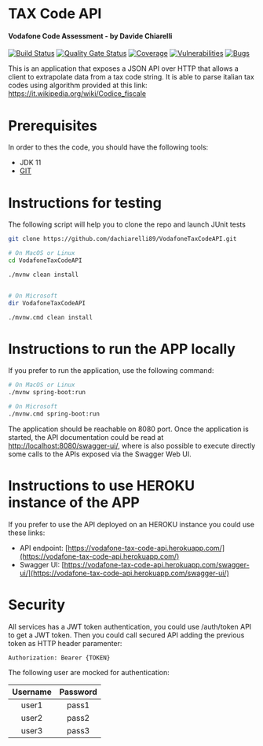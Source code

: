 # TAX Code API
#### Vodafone Code Assessment - by Davide Chiarelli

[![Build Status](https://travis-ci.com/dachiarelli89/VodafoneTaxCodeAPI.svg?branch=master)](https://travis-ci.com/github/dachiarelli89/VodafoneTaxCodeAPI)
[![Quality Gate Status](https://sonarcloud.io/api/project_badges/measure?project=dachiarelli89_VodafoneTaxCodeAPI&metric=alert_status)](https://sonarcloud.io/dashboard?id=dachiarelli89_VodafoneTaxCodeAPI) [![Coverage](https://sonarcloud.io/api/project_badges/measure?project=dachiarelli89_VodafoneTaxCodeAPI&metric=coverage)](https://sonarcloud.io/dashboard?id=dachiarelli89_VodafoneTaxCodeAPI) [![Vulnerabilities](https://sonarcloud.io/api/project_badges/measure?project=dachiarelli89_VodafoneTaxCodeAPI&metric=vulnerabilities)](https://sonarcloud.io/dashboard?id=dachiarelli89_VodafoneTaxCodeAPI) [![Bugs](https://sonarcloud.io/api/project_badges/measure?project=dachiarelli89_VodafoneTaxCodeAPI&metric=bugs)](https://sonarcloud.io/dashboard?id=dachiarelli89_VodafoneTaxCodeAPI)

This is an application that exposes a JSON API over HTTP that allows a client to extrapolate data from a
tax code string.
It is able to parse italian tax codes using algorithm provided at this link: https://it.wikipedia.org/wiki/Codice_fiscale
# Prerequisites
In order to thes the code, you should have the following tools:
- JDK 11
- [GIT](https://git-scm.com/)

# Instructions for testing
The following script will help you to clone the repo and launch JUnit tests
```sh
git clone https://github.com/dachiarelli89/VodafoneTaxCodeAPI.git

# On MacOS or Linux
cd VodafoneTaxCodeAPI

./mvnw clean install


# On Microsoft
dir VodafoneTaxCodeAPI

./mvnw.cmd clean install
```
# Instructions to run the APP locally

If you prefer to run the application, use the following command:
```sh
# On MacOS or Linux
./mvnw spring-boot:run

# On Microsoft
./mvnw.cmd spring-boot:run
```
The application should be reachable on 8080 port. 
Once the application is started, the API documentation could be read at [http://localhost:8080/swagger-ui/](http://localhost:8080/swagger-ui/), where is also possible to execute directly some calls to the APIs exposed via the Swagger Web UI. 


# Instructions to use HEROKU instance of the APP 

If you prefer to use the API deployed on an HEROKU instance you could use these links:
- API endpoint: [https://vodafone-tax-code-api.herokuapp.com/](https://vodafone-tax-code-api.herokuapp.com/)
- Swagger UI: [https://vodafone-tax-code-api.herokuapp.com/swagger-ui/](https://vodafone-tax-code-api.herokuapp.com/swagger-ui/)

# Security 
All services has a JWT token authentication, you could use /auth/token API to get a JWT token.
Then you could call secured API adding the previous token as HTTP header paramenter:
```
Authorization: Bearer {TOKEN}
```

The following user are mocked for authentication:

| Username | Password |
| :---: | :---: |
|user1|pass1|
|user2|pass2|
|user3|pass3|

